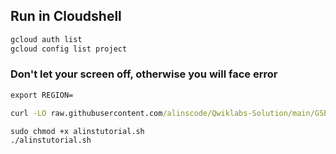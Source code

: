 ## Run in Cloudshell
```cmd
gcloud auth list
gcloud config list project
```

### Don't let your screen off, otherwise you will face error
```cmd
export REGION=
```
```cmd
curl -LO raw.githubusercontent.com/alinscode/Qwiklabs-Solution/main/GSP/8/1/4/alinstutorial.sh

sudo chmod +x alinstutorial.sh
./alinstutorial.sh
```
